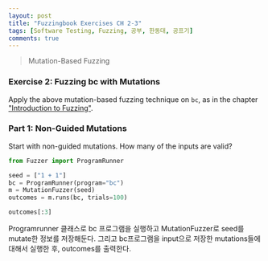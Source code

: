 ```yaml
---
layout: post
title: "Fuzzingbook Exercises CH 2-3"
tags: [Software Testing, Fuzzing, 공부, 한동대, 공프기]
comments: true
---
```


> Mutation-Based Fuzzing  

### Exercise 2: Fuzzing bc with Mutations  
Apply the above mutation-based fuzzing technique on `bc`, as in the chapter ["Introduction to Fuzzing"](Fuzzer.ipynb).  

### Part 1: Non-Guided Mutations  
Start with non-guided mutations.  How many of the inputs are valid?  
~~~python
from Fuzzer import ProgramRunner

seed = ["1 + 1"]
bc = ProgramRunner(program="bc")
m = MutationFuzzer(seed)
outcomes = m.runs(bc, trials=100)

outcomes[:3]
~~~

Programrunner 클래스로 bc 프로그램을 실행하고 MutationFuzzer로 seed를 mutate한 정보를 저장해둔다. 그리고 bc프로그램을 input으로 저장한 mutations들에 대해서 실행한 후, outcomes를 출력한다.  